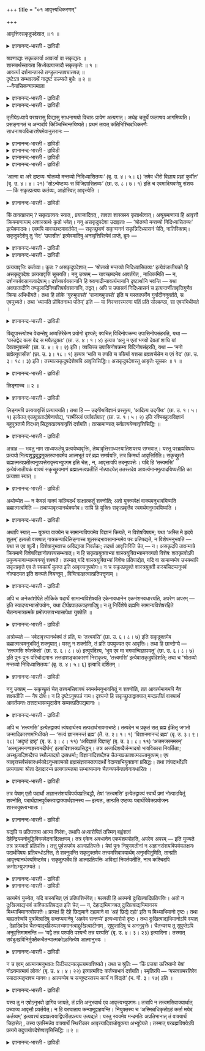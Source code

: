 +++
title = "०१ आवृत्त्यधिकरणम्"

+++

आवृत्तिरसकृदुपदेशात् ॥ १ ॥  
<details><summary>ज्ञानानन्द-भारती - द्राविडी</summary>

आव्रुत्तिरसक्रुदुबदेसात् ॥ १ ॥
</details>

श्रवणाद्याः सकृत्कार्या आवर्त्या वा सकृद्यतः ॥  
शास्त्रार्थस्तावता सिध्येत्प्रयाजादौ सकृत्कृतेः ॥ १ ॥  
आवर्त्या दर्शनान्तास्ते तण्डुलान्तावघातवत् ॥  
दृष्टेऽत्र सम्भवत्यर्थे नादृष्टं कल्प्यते बुधैः ॥ २ ॥  
--वैयासिकन्यायमाला

<details><summary>ज्ञानानन्द-भारती - द्राविडी</summary>

सिरवणम् मुदलियवै ऒरु तरम् सॆय्य वेण्डिय वैगळा? अल्लदु तिरुम्बत्
तिरुम्बच् चॆय्य वेण्डिय वैगळा? पिरयोजऩम् मुदलियदिऱ्कु ऒरे तरम् सॆय्वदि
रुप्पदाल्,सास्तिरत्तिऩ् पिरयोजऩम् अव्वळविऩालेये सित्तिक्कुम् आऩदिऩाल्
ऒरु तरम् ताऩ्।
</details>

<details><summary>ज्ञानानन्द-भारती - द्राविडी</summary>

अरिसियै ऎडुप्पदै मुडिवायुळ्ळ कुत्तुदलैप् पोल साक्षात्कारत्तै मुडिवायुळ्ळ
अवै (सिरवणम् मुदलि यवै) तिरुम्बत् तिरुम्बच् चॆय्य वेण्डियवैदाऩ्। तॆरियक्
कूडिय पिरयोजऩम् इङ्गे सम्बविक्कुम् पोदु, अऱिवाळिग ळाल् तॆरियक्कूडाद पलऩ्
कल्बिक्कप्पडुवदिल्लै।
</details>

तृतीयेऽध्याये परापरासु विद्यासु साधनाश्रयो विचारः प्रायेण अत्यगात्।
अथेह चतुर्थे फलाश्रय आगमिष्यति। प्रसङ्गागतं च अन्यदपि
किञ्चिच्चिन्तयिष्यते। प्रथमं तावत् कतिभिश्चिदधिकरणैः
साधनाश्रयविचारशेषमेवानुसरामः —

<details><summary>ज्ञानानन्द-भारती - द्राविडी</summary>

(मूऩ्ऱावदु अत्यायत्तिल् सादऩङ्गळैप्पऱ्ऱि विसारित्तुविट्टु इन्द नाऩ्गावदु
अत्यायत्तिल् पलऩैप्पऱ्ऱि विसारिक्किऱार्। मुदल् पादत्तिल् आरम्बत् तिल्
सादऩत्तैयॊट्टिये सिल विसारङ्गळैच् चॆय्दु विट्टु पिऱगु जीवऩ् मुक्ति। २वदु
पादत्तिल् सरीरत्तै विट्टु वॆळियिल् किळम्बुवदु। ३वदु पादत्तिल्
अर्च्चिरादि मार्क्कमुम् अडैय वेण्डिय इडमुम्, ४वदु पादत्तिल् ञाऩम्,
उबासऩम् इव्विरण्डिऩ् पलऩैप्पऱ्ऱिय विसारम्।
</details>

<details><summary>ज्ञानानन्द-भारती - द्राविडी</summary>

ञाऩत्तिऩ् सादऩमाऩ सिरवणम् मुदलियवै कळै ऒरु तडवै अऩुष्टित्ताल् पोदुमा,
अल्लदु तिरुप्पित्तिरुप्पि अऩुष्टिक्कवेण्डुमा ऎऩ्ऱु सन्देहम्। पिरयाजम्
मुदलियवैबोल ऒरु तडवै अऩुष्टित्ताल् पोदुम्। अदऩालेये सास्तिरत्तिल्
सॊऩ्ऩबडि सॆय्ददाग आगिविडुगिऱदु ऎऩ्ऱु पूर्वबक्षम्।
</details>

<details><summary>ज्ञानानन्द-भारती - द्राविडी</summary>

अदिरुष्ट पलऩायिरुन्दाल् ऒरु तडवै सॆय्दाल् पोदुम्। पिरह्मसाक्षात्कारम्
त्रुष्ट पलमाऩदाल् पलऩ् एऱ्पडुंवरै तिरुप्पित्तिरुप्पि अऩुष्टिक्क
वेण्डुम्। अरिसि वॆळिप्पडुंवरै उलक्कैयाल् कुत्तुवदै तिरुप्पित्तिरुप्पिच्
चॆय्गिऱो मल्लवा ऎऩ्ऱु सित्तान्दम्)।
</details>

<details><summary>ज्ञानानन्द-भारती - द्राविडी</summary>

मूऩ्ऱावदु अत्यायत्तिल् परबिरह्म विषय मायुम्, अबरबिरह्म विषयमायुमुळ्ळ
वित्यैगळिऩ् सादऩङ्गळै पऱ्ऱिय विसारम् अनेगमाय् सॆय्यप्पट्टु विट्टदु।
पिऱगु इङ्गे नाऩ्गावदु अत्यायत्तिल् पलऩैप्पऱ्ऱिय विसारम् वरुगिऱदु।
अदैत्तॊट्टुवरुम् वेऱु सिलदुम्गूड आलोसिक्कप्पडुगिऱदु। मुदलिल् सिल
अदिगरणङ्गळाल् सादऩङ्गळैयॊट्टिय विसारत्ति लुळ्ळ मीदत्तैये अऩुसरिप्पोम्।
</details>

‘आत्मा वा अरे द्रष्टव्यः श्रोतव्यो मन्तव्यो निदिध्यासितव्यः’ (बृ. उ. ४।
५। ६) ‘तमेव धीरो विज्ञाय प्रज्ञां कुर्वीत’ (बृ. उ. ४। ४। २१)
‘सोऽन्वेष्टव्यः स विजिज्ञासितव्यः’ (छा. उ. ८। ७। १) इति च
एवमादिश्रवणेषु संशयः — किं सकृत्प्रत्ययः कर्तव्यः, आहोस्वित् आवृत्त्येति
।

<details><summary>ज्ञानानन्द-भारती - द्राविडी</summary>

"आत्मादाऩ् साक्षात्करिक्कवेण्डियदु, केट्कप् पड वेण्डियदु। मऩऩम् सॆय्य
वेण्डियदु। तियाऩम् सॆय्य वेण्डियदु" (पिरुहत्।IV-५-६), "पुत्तियुळ्ळवऩ्
अदैये नऩ्गु अऱिन्दु पिरक्ञैयै सॆय्य वेण्डुम्” (पिरुहत्।IV-४-२१),"अवर्
तेडियडैय वेण् डियवर्, अवर् नऩ्गु अऱियत्तगुन्दवर्" (सान्।VIII-७-१) ऎऩ्ऱु
इदु मुदलाऩ वेद वाक्कियङ्गळिल्, ऒरु तडवै अऱिन्दु कॊळ्ळ वेण्डुमा? अल्लदु
"आविरुत्ति” तिरुम्बत्तिरुम्बच् चॆय्यवेण्डुमा? ऎऩ्ऱ सन्देहम्
(एऱ्पडुगिऱदु)।
</details>

किं तावत्प्राप्तम् ? सकृत्प्रत्ययः स्यात् , प्रयाजादिवत् , तावता
शास्त्रस्य कृतार्थत्वात्। अश्रूयमाणायां हि आवृत्तौ क्रियमाणायाम्
अशास्त्रार्थः कृतो भवेत्। ननु असकृदुपदेशा उदाहृताः — ‘श्रोतव्यो
मन्तव्यो निदिध्यासितव्यः’ इत्येवमादयः। एवमपि यावच्छब्दमावर्तयेत् —
सकृच्छ्रवणं सकृन्मननं सकृन्निदिध्यासनं चेति, नातिरिक्तम्। सकृदुपदेशेषु
तु ‘वेद’ ‘उपासीत’ इत्येवमादिषु अनावृत्तिरित्येवं प्राप्ते, ब्रूमः —

<details><summary>ज्ञानानन्द-भारती - द्राविडी</summary>

पूर्वबक्षम्: (इदिल्) ऎदु नियायम्? पिरयाजम् मुदलियदैप्पोल ऒरु तडवै अऱिवु
ऎऩ्ऱेयिरुक्कलाम्, अव्वळवुमट्टिऩालेये सास्तिरत्तिऱ्कु पिरयो जऩम्
एऱ्पट्टुविडुवदाल् सॊल्लप्पडामलिरुक्कुम् आविरुत्ति सॆय्यप्पडुमेयाऩाल्,
सास्तिरत्तिल् सॊल्लप्पडाद विषयम् सॆय्यप्पट्टदाग आगिविडुमल्लवा?
</details>

<details><summary>ज्ञानानन्द-भारती - द्राविडी</summary>

"केट्क वेण्डियदु, मऩऩम् सॆय्य वेण् डियदु, तियाऩम् सॆय्यवेण्डियदु” इदु
मुदलाऩ पलदडवै उबदेसङ्गळ् सॊल्लप्पट्टऩवे ऎऩ्ऱाल्, अप्पडियाऩालुम् ऒरु तडवै
केट्पदु, ऒरु तडवै मऩऩम्, ऒरु तडवै तियाऩम् ऎऩ्ऱु सप्तम् ऎव्वळवु उळ्ळदो,
अव्वळवु ताऩ् आविरुत्ति, अदऱ्कु मेल् इल्लै। “अऱिन्दु कॊळ्" "उबासऩै सॆय्”
इदु मुद लाऩ ऒरु तडवै मात्तिरम् उबदेसित्तिरुक्किऱ इडङ्ग ळिलो, (सगुण
उबासऩङ्गळिलो) आविरुत् तिक्कु इडमेयिल्लै। इव्विद मेऱ्पडुम्बोदु
सॊल्गिऱोम्।
</details>

प्रत्ययावृत्तिः कर्तव्या। कुतः ? असकृदुपदेशात् — ‘श्रोतव्यो मन्तव्यो
निदिध्यासितव्यः’ इत्येवंजातीयको हि असकृदुपदेशः प्रत्ययावृत्तिं सूचयति।
ननु उक्तम् — यावच्छब्दमेव आवर्तयेत् , नाधिकमिति — न,
दर्शनपर्यवसानत्वादेषाम्। दर्शनपर्यवसानानि हि श्रवणादीन्यावर्त्यमानानि
दृष्टार्थानि भवन्ति — यथा अवघातादीनि तण्डुलादिनिष्पत्तिपर्यवसानानि,
तद्वत्। अपि च उपासनं निदिध्यासनं च इत्यन्तर्णीतावृत्तिगुणैव क्रिया
अभिधीयते। तथा हि लोके ‘गुरुमुपास्ते’ ‘राजानमुपास्ते’ इति च
यस्तात्पर्येण गुर्वादीननुवर्तते, स एवमुच्यते। तथा ‘ध्यायति प्रोषितनाथा
पतिम्’ इति — या निरन्तरस्मरणा पतिं प्रति सोत्कण्ठा, सा एवमभिधीयते ।

<details><summary>ज्ञानानन्द-भारती - द्राविडी</summary>

समादाऩम्: अऱिविऩ् “आविरुत्ति" सॆय्यवेण्डि यदुदाऩ्। एऩ्? "अडिक्कडि
उबदेसित्तिरुप्पदाल्”, “केट्क वेण्डुम्, मऩऩम् सॆय्य वेण्डुम्, तियाऩम्
सॆय् वेण्डुम्” ऎऩ्बदु पोलुळ्ळ “अडिक्कडि” उबदेसमा ऩदु अऱिविऩ्
आविरुत्तियैक् कुऱिप्पिडुगिऱदु। वार्त्तै ऎव्वळवो, अव्वळवुदाऩ् आविरुत्ति
सॆय्यलाम्, अदिगम् कूडादु ऎऩ्ऱु सॊऩ्ऩेऩे? अदु सरियल्ल, (केट्क वेण्डुम्
मुदलाऩ) इवैगळुक्कु साक्षात् कारम् सॆय्वदिलेये मुडिवु इरुप्पदाल्, सिरवणम्
मुदलियवै तिरुम्बत् तिरुम्बच् चॆय्यप्पट्टु साक्षात् कारत्तिल् मुडिवडैन्दु
नेरिल् काणुम् पलऩुळ्ळवै कळाग आगिऩ्ऱऩ। ऎप्पडि (ताऩ्यत्तै कुत्तुवदु
मुदलाऩवै अरिसि मुदलियदै वॆळिप्पडुत्तुवदिल् मुडिवुळ्ळवैगळो अदैप्पोल।
मेलुम् उबासऩै ऎऩ्बदुम् तियाऩम् ऎऩ्बदुम् तिरुम्बत्तिरुम्बच् चॆय्वदॆऩ्ऱ
कुणत्तै उळ्ळडक्किय कार्यमॆऩ्ऱे सॊल्लप्पडुगिऱदु। ऎप्पडियॆऩ्ऱाल्,
उलगत्तिल् "कुरुवै उबासिक्किऱाऩ्। राजावै उबासिक्किऱाऩ्" ऎऩ्ऱु, ऎवऩ्
अदिलेये ईडुबट्टु कुरुमुदलाऩवर्गळै अऩुसरित्तु नडन्दु कॊळ्गिऱाऩो अवऩ्
इव्विदम् सॊल्लप्पडुगिऱाऩ्। अप्पडिये अयलूर् पोयिरुक्कुम्
पर्त्तावैयुडैयवळ् पर्त्तावै तियाऩम् सॆय्गिऱाळ् ऎऩ्ऱु ऎवळ् इडैविडामल्
स्मरित्तुक्कॊण्डु पर्त्ता विषयमाय् आवलुडऩिरुक्किऱाळो अवळ् इव्विदम्
सॊल्लप्पडुगिऱाळ्।
</details>

विद्युपास्त्योश्च वेदान्तेषु अव्यतिरेकेण प्रयोगो दृश्यते; क्वचित्
विदिनोपक्रम्य उपासिनोपसंहरति, यथा — ‘यस्तद्वेद यत्स वेद स मयैतदुक्तः’
(छा. उ. ४। १। ४) इत्यत्र ‘अनु म एतां भगवो देवतां शाधि यां
देवतामुपास्से’ (छा. उ. ४। २। २) इति। क्वचिच्च उपासिनोपक्रम्य
विदिनोपसंहरति, यथा — ‘मनो ब्रह्मेत्युपासीत’ (छा. उ. ३। १८। १) इत्यत्र
‘भाति च तपति च कीर्त्या यशसा ब्रह्मवर्चसेन य एवं वेद’ (छा. उ. ३। १८।
३) इति। तस्मात्सकृदुपदेशेष्वपि आवृत्तिसिद्धिः। असकृदुपदेशस्तु आवृत्तेः
सूचकः ॥ १ ॥

<details><summary>ज्ञानानन्द-भारती - द्राविडी</summary>

उबनिषत्तुक्कळिल् अऱिदल्, उबासऩै इरण्डुक्कुमे वित्तियासमऩ्ऩियिल् पिरयोगम्
काणप्पडुगिऱदु। सिलविडङ्गळिल्, अऱिवु ऎऩ्ऱु आरम्बित्तु, उबासऩै ऎऩ्ऱु
मुडिक्किऱदु ; अदै वेऱु ऎवऩुम् अऱिगिऱाऩो अन्द रैक्वर् ऎदै अवर् (रैक्वर्)
अऱिगिऱारो, ऎऩ्ऩाल् इव्वाऱु सॊल्लप् पट्टार् (सान्।IV-१-४) ऎऩ्ऱविडत्तिल्
"हे पगवऩ्, ताङ्गळ् ऎन्द तेवदैयै उबासिक्किऱीरो, अन्द तेवदैयैये ऎऩक्कु
उबदेसियुङ्गळ्" (IV-२-२) ऎऩ्ऱु। सिलविडङ्गळिलो, उबासऩै ऎऩ्ऱु आरम्बित्तु
अऱिवु ऎऩ्ऱु मुडिक्किऱदु; “मऩसै पिरह्मम् ऎऩ्ऱु उबा सिक्कवुम्” (III-१८-१)
ऎऩ्ऱविडत्तिल् “ऎवऩ् इव्विदम् अऱिगिऱाऩो अवऩ् 'कीर्त्तियिऩाल् यसस्सिऩाल्
प्रह्मवर्च्चसिऩाल् पिरगासिक्किऱाऩ्, तबिक्किऱाऩ्" (III-१८-३) (ऎऩ्ऱु
मुडिक्किऱदु) आगैयाल् ऒरु तडवै उबदेसित्त इडङ्गळिलुम् कूड
आविरुत्तियुण्डॆऩ्ऱु एऱ्पडुगिऱदु। पलदडवै उबदेसिप्पदो, आविरुत्तियै
कुऱिक्किऱदु।
</details>

लिङ्गाच्च ॥ २ ॥  
<details><summary>ज्ञानानन्द-भारती - द्राविडी</summary>

लिङ्गाच्च ॥ २ ॥
</details>

लिङ्गमपि प्रत्ययावृत्तिं प्रत्याययति। तथा हि — उद्गीथविज्ञानं
प्रस्तुत्य, ‘आदित्य उद्गीथः’ (छा. उ. १। ५। १) इत्येतत्
एकपुत्रतादोषेणापोद्य, ‘रश्मींस्त्वं पर्यावर्तयात्’ (छा. उ. १। ५। २)
इति रश्मिबहुत्वविज्ञानं बहुपुत्रतायै विदधत् सिद्धवत्प्रत्ययावृत्तिं
दर्शयति। तत्सामान्यात् सर्वप्रत्ययेष्वावृत्तिसिद्धिः ॥

<details><summary>ज्ञानानन्द-भारती - द्राविडी</summary>

लिङ्गमुम् पिरत्ययत्तिऩ् आविरुत्तियैत् तॆरियप्पडुत्तुगिऱदु। उत्कीद
विषयमाऩ उबासऩत्तै आरम्बित्तु “आदित्यऩ् उत्कीदम्" (सान्।१-५-१) ऎऩ्बदै ऒरे
पुत्तिरऩ् ऎऩ्ऱ तोषत्तिऩाल् विलक्किविट्टु “नी किरणङ्गळै आविरुत्ति सॆय्"
(सान्।I-५-२) ऎऩ्ऱु अनेग किरणङ्गळिऩ् उबासऩत्तै अनेग पुत्तिरर्गळै
अडैवदऱ्काग विदिप्पदु ञाऩत्तिऩ् आविरुत्तियै सित्तम्बोल् काट्टुगिऱदु।
आगैयाल्, अदऱ्कु समाऩमा यिरुप्पदाल् ऎल्ला पिरत्ययङ्गळिलुम् आविरुत्ति
सित्तिक्किऱदु।
</details>

अत्राह — भवतु नाम साध्यफलेषु प्रत्ययेष्वावृत्तिः,
तेष्वावृत्तिसाध्यस्यातिशयस्य सम्भवात्। यस्तु परब्रह्मविषयः प्रत्ययो
नित्यशुद्धबुद्धमुक्तस्वभावमेव आत्मभूतं परं ब्रह्म समर्पयति, तत्र किमर्था
आवृत्तिरिति। सकृच्छ्रुतौ ब्रह्मात्मत्वप्रतीत्यनुपपत्तेरावृत्त्यभ्युपगम
इति चेत् , न, आवृत्तावपि तदनुपपत्तेः। यदि हि ‘तत्त्वमसि’ इत्येवंजातीयकं
वाक्यं सकृच्छ्रूयमाणं ब्रह्मात्मत्वप्रतीतिं नोत्पादयेत् ततस्तदेव
आवर्त्यमानमुत्पादयिष्यतीति का प्रत्याशा स्यात् ।

<details><summary>ज्ञानानन्द-भारती - द्राविडी</summary>

पूर्वबक्षम्: इङ्गु सॊल्ललाम् (पुदिदाय्) सादिक्क वेण्डिय पलऩैयुडैय
पिरत्ययङ्गळिल् आविरुत्तियिरुक्कलाम् ताऩ्, अवैगळिल् आविरुत्ति सॆय्वदाल्
एऱ्पडक्कूडिय अदिसयम् (विसेष पिरयो जऩम्) इरुक्कक्कूडियदाल् ऎन्द
परबिरह्मत्तै विषयमायुळ्ळ पिरत्ययम् नित्यमाय् सुत्तमाय् अऱिवाय्
विडुबट्टदायुळ्ळ स्वबावत्तैयुडैयदुम् तऩ् आत्मावागवेयिरुन्दु वरुवदुमाऩ
परबिरह्मत्तैये कॊडुक्किऱदो; अङ्गे ऎदऱ्काग आविरुत्ति? ऒरु तडवै
केट्टदिऩाल् पिरह्ममे आत्मा ऎऩ्ऱ अऱिवु एऱ्पड नियायमिल्लाददिऩाल् आविरुत्ति
ऒप्पुक् कॊळ्ळप्पडुगिऱदु ऎऩ्ऱाल्, अदु सरियल्ल, आविरुत्ति सॆय्दालुम् अन्द
अऱिवु एऱ्पड नियायमिल्लै। "अदुवाग नी इरुक्किऱाय्" तत्रवमंसि (सान्।VI;८-७)
इदु मुदलाऩ वाक्कियम् ऒरु तडवै केट्टुम् पिरह्ममे आत्मा ऎऩ्ऱ अऱिवै
एऱ्पडुत्तविल्लै यॆऩ्ऱाल्, अप्पॊऴुदु अदुवे आविरुत्ति सॆय्यप्पडुमाऩाल्
(अव्वऱिवै) उण्डु पण्णप्पोगिऱदॆऩ्ऱु ऎप्पडि ऎदिर्बार्क्कमुडियुम्?
</details>

अथोच्येत — न केवलं वाक्यं कञ्चिदर्थं साक्षात्कर्तुं शक्नोति; अतो
युक्त्यपेक्षं वाक्यमनुभावयिष्यति ब्रह्मात्मत्वमिति —
तथाप्यावृत्त्यानर्थक्यमेव। सापि हि युक्तिः सकृत्प्रवृत्तैव
स्वमर्थमनुभावयिष्यति ।

<details><summary>ज्ञानानन्द-भारती - द्राविडी</summary>

वॆऱुम् वाक्कियम् मट्टुम् ऎन्द विषयत्तैयुम् साक्षात्करिक्क
सक्तियऱ्ऱदुदाऩ्। अदिऩाल् युक्तियुडऩ् सेर्न्दु वाक्कियम् पिरह्ममे
आत्मावॆऩ्ऱ अऩुब वत्तै एऱ्पडुत्तमुडियुम् ऎऩ्ऱु ऒरुक्काल् सॊल्वदा
यिरुन्दाल्, अप्पडियाऩालुम् आविरुत्ति पिरयोजऩमऱ् ऱदुदाऩ्। अन्द
युक्तियुम्गूड ऒरु तडवै एऱ्पट्टाले तऩ् विषयत्तै अऩुबविक्कच् चॆय्दुविडुम्।
</details>

अथापि स्यात् — युक्त्या वाक्येन च सामान्यविषयमेव विज्ञानं क्रियते, न
विशेषविषयम्; यथा ‘अस्ति मे हृदये शूलम्’ इत्यतो वाक्यात्
गात्रकम्पादिलिङ्गाच्च शूलसद्भावसामान्यमेव परः प्रतिपद्यते, न
विशेषमनुभवति — यथा स एव शूली। विशेषानुभवश्च अविद्याया निवर्तकः; तदर्था
आवृत्तिरिति चेत् — न। असकृदपि तावन्मात्रे क्रियमाणे
विशेषविज्ञानोत्पत्त्यसम्भवात्। न हि सकृत्प्रयुक्ताभ्यां
शास्त्रयुक्तिभ्यामनवगतो विशेषः शतकृत्वोऽपि प्रयुज्यमानाभ्यामवगन्तुं
शक्यते। तस्मात् यदि शास्त्रयुक्तिभ्यां विशेषः प्रतिपाद्येत, यदि वा
सामान्यमेव उभयथापि सकृत्प्रवृत्ते एव ते स्वकार्यं कुरुत इति
आवृत्त्यनुपयोगः। न च सकृत्प्रयुक्ते शास्त्रयुक्ती कस्यचिदप्यनुभवं
नोत्पादयत इति शक्यते नियन्तुम् , विचित्रप्रज्ञत्वात्प्रतिपत्तॄणाम् ।

<details><summary>ज्ञानानन्द-भारती - द्राविडी</summary>

युक्तियिऩालुम् वाक्कियत्तिऩालुम् पॊदुवाऩ विषयत्तिऩ् अऱिवे एऱ्पडुम्,
विसेष विषय अऱिवु एऱ्पडादु; ऎप्पडियॆऩ्ऱाल्, "ऎऩ् हिरुदयत्तिल् कुत्तु वलि
इरुक्किऱदु” ऎऩ्ऱु सॊल्लुम् वार्त्तैयिलिरुन्दुम् सरीरम् नडुङ्गुवदु मुदलाऩ
अडैयाळङ्गळिलिरुन्दुम् सूलवियादियिरुप्पदै सामाऩ्यमागवे वेऱु ऒरुवऩ्
अऱिगिऱाऩो तविर अदे सूल रोगमुळ्ळवऩ्बोल् विसेषमाग अऩुबविक्किऱदिल्लै।
विसेषमाग (आत्मा वै) अऩुबविप्पदे अवित्यैयै पोक्कडिक्कुम्; आगैयाल् अन्द
पिरयोजऩत्तै उत्तेसित्तु आविरुत्ति वेण्डुम् ऎऩ्ऱु सॊऩ्ऩाल्, अदुवुम्
सरियल्ल। अव्वळवु मट्टुम् पल तडवै सॆय्दालुम्गूड विसेष ञाऩम् एऱ्पडुवदु
सम्बविक्कादु। ऒरु तडवै उबयोगित्त सास्तिरत्तिऩालुम् युक्तियिऩालुम् अऱियप्
पडाद विसेषम् नूऱुदरम् उबयोगित्तालुम् अऱिय मुडियादल्लवा? आगैयाल्
सास्तिरम् युक्ति इवै कळाल् विसेषम् एऱ्पडुवदायिरुन्दालुम् सामाऩ्यम्
एऱ्पडुवदायिरुन्दालुम् इरण्डु मुऱैयिलुम्गूड, ऒरु तडवै पिरयोगिक्कुम्
अवैगळे तऩ्ऩुडैय कार्यत्तै उण्डुबण्णिविडुम्; आगैयाल् आविरुत् तिक्कु
उबयोगमिल्लै तविरवुम्, अऱिन्दु कॊळ्बवर्गळ् पलविद पुत्ति
सक्तियुडऩिरुप्पदाल्, ऒरु तडवै पिरयोगित्त सास्तिरमुम् युक्तियुम्
ऎवऩुक्कुमे अऩुब वत्तै एऱ्पडुत्तादु ऎऩ्ऱु नियमऩम् सॆय्यमुडियादु।
</details>

अपि च अनेकांशोपेते लौकिके पदार्थे सामान्यविशेषवति एकेनावधानेन
एकमंशमवधारयति, अपरेण अपरम् — इति स्यादप्यभ्यासोपयोगः, यथा
दीर्घप्रपाठकग्रहणादिषु। न तु निर्विशेषे ब्रह्मणि सामान्यविशेषरहिते
चैतन्यमात्रात्मके प्रमोत्पत्तावभ्यासापेक्षा युक्तेति ॥

<details><summary>ज्ञानानन्द-भारती - द्राविडी</summary>

मेलुम्, पल अंसङ्गळैक्कॊण्ड सामाऩ्य विसेषङ्गळुडऩ् कूडिय उलगत्तिलुळ्ळ
पदार्त्तत्तिल् ऒरु कवऩत्तिऩाल् ऒरु अंसत्तैत् तॆरिन्दुगॊळ् किऱाऩ्।
मऱ्ऱॊरु कवऩत्तिऩाल् वेऱु अंसत् तैत् तॆरिन्दुगॊळ्गिऱाऩ्। अङ्गे नीळमाऩ
वेद पाडत्तै किरहिप्पदु मुदलाऩदुगळिल् पोल, तिरुम्बत्तिरुम्बच्
चॆय्वदऱ्कुप् पिरयोजऩमिरुक्कलाम्। ऎव्विद विसेष मुम् अऱ्ऱु, सामाऩ्यम्
विसेषम् ऎऩ्बदेयिल्लाद, सैदऩ्यमाग मात्तिरम् इरुक्कुम् पिरह्म विषयत्तिल्
अऱिवु एऱ्पडुवदिल् अप्पियासत्तिऱ्कु अबेक्षैयिरुप् पदु युक्तमागादु।
इव्विषयत्तिल् सॊल्लप्पडुगिऱदु।
</details>

अत्रोच्यते — भवेदावृत्त्यानर्थक्यं तं प्रति, यः ‘तत्त्वमसि’ (छा. उ. ६।
८। ७) इति सकृदुक्तमेव ब्रह्मात्मत्वमनुभवितुं शक्नुयात्। यस्तु न
शक्नोति, तं प्रति उपयुज्यत एव आवृत्तिः। तथा हि छान्दोग्ये — ‘तत्त्वमसि
श्वेतकेतो’ (छा. उ. ६। ८। ७) इत्युपदिश्य, ‘भूय एव मा भगवान्विज्ञापयतु’
(छा. उ. ६। ८। ७) इति पुनः पुनः परिचोद्यमानः तत्तदाशङ्काकारणं
निराकृत्य, ‘तत्त्वमसि’ इत्येवासकृदुपदिशति; तथा च ‘श्रोतव्यो मन्तव्यो
निदिध्यासितव्यः’ (बृ. उ. ४। ५। ६) इत्यादि दर्शितम् ।

<details><summary>ज्ञानानन्द-भारती - द्राविडी</summary>

समादाऩम् : “अदुवे नीयाय् इरुक्किऱाय्” ऎऩ्ऱु ऒरु तडवै सॊऩ्ऩदुमे पिरह्मम्
आत्मा ऎऩ्ऱु अऩुबविक्क ऎवरुक्कु सक्तियिरुक्किऱदो, अवरै उत्तेसित्तु
आविरुत्ति पिरयोजऩमऱ्ऱदाग आगुम्। आऩाल्, अव्विदम् याराल् मुडियविल्लैयो,
अवरै युत्तेसित्तु आविरुत्ति उबयोगप्पडुम्दाऩ्। अप्पडिये यल्लवा सान्दोक्य
उबनिषत्तिल् "नी अदुवाय् इरुक्किऱाय्” ऎऩ्ऱु उबदेसित्त पिऱगु, "मऱुबडियुम्,
ऎऩक्कुत् ताङ्गळ् अऱिवूट्टवेण्डुम्" (VI-८\*७) ऎऩ्ऱु तिरुम्बत्तिरुम्ब
केट्कप्पडुगिऱ कुरुवाऩवर् अन्दन्द सन्देहङ्गळुक्कुळ्ळ कारणङ्गळैप्पोक्कि,
“नी अदुवाय् इरुक्किऱाय्" ऎऩ्ऱे पल तडवै उबदे सिक्किऱार्। अप्पडिये,
"केट्कवेण्डुम्, मऩऩम् सॆय्य वेण्डुम्, तियाऩम् सॆय्य वेण्डुम्"
(पिरुहत्।IV-५-६) ऎऩ्बदु मुदलाऩदु काट्टप्पट्टदु।
</details>

ननु उक्तम् — सकृच्छ्रुतं चेत् तत्त्वमसिवाक्यं स्वमर्थमनुभावयितुं न
शक्नोति, तत आवर्त्यमानमपि नैव शक्ष्यतीति — नैष दोषः। न हि
दृष्टेऽनुपपन्नं नाम। दृश्यन्ते हि सकृच्छ्रुताद्वाक्यात् मन्दप्रतीतं
वाक्यार्थं आवर्तयन्तः तत्तदाभासव्युदासेन सम्यक्प्रतिपद्यमानाः ।

<details><summary>ज्ञानानन्द-भारती - द्राविडी</summary>

"नीये पिरह्मम्" ऎऩ्ऱ वाक्कियम् ऒरु तडवै केट्टु अदऩ् अर्त्तत्तै
अऩुबवत्तिऱ्कुक् कॊण्डु वरमुडियविल्लैयाऩाल्, अप्पॊऴुदु आविरुत्ति
सॆय्दालुम्गूड अदिऩाल् मुडियादु ऎऩ्ऱु सॊऩ्ऩोमे ऎऩ्ऱाल्, इदु तोषमागादु।
पिरत्यक्षमाय् तॆरिगिऱ ऒरु विषयत्तिल् युक्तिक्कुप् पॊरुत्तमिल्लैये ऎऩ्बदु
किडैयादल्लवा? ऒरु तडवै केट्ट वाक्कियत्तिऩाल् मन्दमाग (स्तूलमाग) किरहित्त
विषयत्तै अव्वाक्कियत्तिऩ् अर्त्तत्तै तिरुप्पित्तिरुप्पिप्पार्त्तु
मेलुक्कुत् तोऩ्ऱिऩदै विलक्कि नऩ्गु अऱिन्दु कॊळ्गिऱवर्गळ्
काणप्पडुगिऱार्गळल्लवा?
</details>

अपि च ‘तत्त्वमसि’ इत्येतद्वाक्यं त्वंपदार्थस्य तत्पदार्थभावमाचष्टे।
तत्पदेन च प्रकृतं सत् ब्रह्म ईक्षितृ जगतो जन्मादिकारणमभिधीयते — ‘सत्यं
ज्ञानमनन्तं ब्रह्म’ (तै. उ. २। १। १) ‘विज्ञानमानन्दं ब्रह्म’ (बृ. उ.
३। ९। २८) ‘अदृष्टं द्रष्टृ’ (बृ. उ. ३। ८। ११) ‘अविज्ञातं विज्ञातृ’
(बृ. उ. ३। ८। ११) ‘अजमजरममरम्’ ‘अस्थूलमनण्वह्रस्वमदीर्घम्’
इत्यादिशास्त्रप्रसिद्धम्। तत्र अजादिशब्दैर्जन्मादयो भावविकारा
निवर्तिताः; अस्थूलादिशब्दैश्च स्थौल्यादयो द्रव्यधर्माः;
विज्ञानादिशब्दैश्च चैतन्यप्रकाशात्मकत्वमुक्तम्। एष
व्यावृत्तसर्वसंसारधर्मकोऽनुभवात्मको ब्रह्मसंज्ञकस्तत्पदार्थो
वेदान्ताभियुक्तानां प्रसिद्धः। तथा त्वंपदार्थोऽपि प्रत्यगात्मा श्रोता
देहादारभ्य प्रत्यगात्मतया सम्भाव्यमानः चैतन्यपर्यन्तत्वेनावधारितः ।

<details><summary>ज्ञानानन्द-भारती - द्राविडी</summary>

तविरवुम्, "नी अदुवाय् इरुक्किऱाय्” ऎऩ्ऱ इन्द वाक्कियम् “नी” ऎऩ्ऱ
पदत्तिऩ् अर्त्तत्तिऱ्कु “अदु” ऎऩ्ऱ पदत्तिऩ् अर्त्तमायिरुक्कुम् तऩ्मैयैच्
चॊल्गिऱदु। “अदु” ऎऩ्ऱ पदत्तिऩाल् पिरगिरुदत्तिल् सॊल्लप्पडुम् आलोसऩै
सॆय्गिऱदुम्, जगत्तिऩ् उत्पत्ति मुदलाऩदिऱ्कुक् कारणमुमाऩ "सत्"
पदार्त्तमाऩ पिरह्मम् सॊल्लप्पडुगिऱदु। इदु "सत्यम्, ञाऩम्, अऩन्दम्,
पिरह्म” (तैत्।II-१-१) “विक्ञाऩम् आऩन्दम् पिरह्म” (पिरुहत्।III-९-२८)
“पार्क्कप्पडाददु, पार्प्पदु”, "अऱियप्पडाददु अऱिवदु" (पिरुहत्।VI-८-४),
"पिऱप् पऱ्ऱदु, मूप्पऱ्ऱदु, इऱप्पऱ्ऱदु" “स्तूलमिल्लाददु, अणुवल्लाददु,
सुरुङ्गिऩदल्लाददु, नीळमिल्लाददु” (पिरुहत्।III-८-८) इदु मुदलाऩ
सास्तिरङ्गळिल् पिरसित्तमायुळ्ळदु। अवैगळिल् पिऱप्पऱ्ऱदु मुदलाऩ
सप्तङ्गळिऩाल् पिऱप्पु मुदलाऩ पाव विगारङ्गळ् (उण्डागुम्
पदार्त्तत्तिऱ्कुळ्ळ आऱु माऱुदल्गळ्) विलक्कप्पट्टुविट्टऩ। स्तूलमिल्लाददु
मुदलाऩ सप्तङ्गळिऩाल् तिरवियत्तिऱ्कुरिय तर्मङ्गळागिय स्तूल मायिरुक्कुम्
तऩ्मै मुदलियवैगळुम् विलक्कप्पट्टु विट्टऩ)। विक्ञाऩम् मुदलाऩ
सप्तङ्गळिऩाल् सैदऩ्यमागिऱ पिरगासत्तैये स्वरूबमायुळ्ळ तऩ्मै
सॊल्लप्पट्टदु। संसारत्तिऱ्कुळ्ळ सगल तर्मङ्गळुम् विलगिऩअऩुबव स्वरूबमाऩ,
पिरह्मम् ऎऩ्ऱ पॆयरुळ्ळ “अदु" ऎऩ्ऱ पदत्तिऩ् अर्त्तम् उबनिषत्तुक् कळिल्
ईडुबट्ट अऱिवाळिगळुक्कु पिरसित्तमायुळ्ळदु। अप्पडिये “नी” ऎऩ्ऱ पदत्तिऩ्
अर्त्तमुम् उळ्ळेयिरुक् कुम् आत्मा, केट्किऱवऩ्, तेहत्तिलिरुन्दु
आरम्बित्तु उळ्ळे उळ्ळे आत्मावाग निऩैक्कप्पडुगिऱवऩ्, सैदऩ्य
स्वरूबत्तिलेये मुडिवु पॆऱ्ऱवऩाग तीर्माऩिक्कप्पट्टदु।
</details>

तत्र येषाम् एतौ पदार्थौ अज्ञानसंशयविपर्ययप्रतिबद्धौ, तेषां ‘तत्त्वमसि’
इत्येतद्वाक्यं स्वार्थे प्रमां नोत्पादयितुं शक्नोति,
पदार्थज्ञानपूर्वकत्वाद्वाक्यार्थज्ञानस्य — इत्यतः, तान्प्रति एष्टव्यः
पदार्थविवेकप्रयोजनः शास्त्रयुक्त्यभ्यासः ।

<details><summary>ज्ञानानन्द-भारती - द्राविडी</summary>

अङ्गु इन्द इरण्डु पदङ्गळिऩ् अर्त्तङ्गळुम् अऱियामै, संसयम्, विबरीदञाऩम्
इवैगळाल् ऎवर्गळुक्कु अऱियप्पडामल् तडुक्कप्पट्टिरुक्किऱदो, अवर्गळुक्कु
“अदु नी" ऎऩ्ऱ इन्द वाक्कियम् तऩ्ऩुडैय पॊरुळ् विषयत्तिल् अऱिवै एऱ्पडुत्त
मुडियादु, पदङ्गळुडैय पॊरुळ् विषयमाऩ ञाऩत्तै मुऩ्ऩिट्टु वाक्कियत्तिऩ्
पॊरुळ् एऱ्पडवेण्डियिरुप्पदाल्। इन्द कारणत्तिऩाल् अवर्गळै युत्तेसित्तु
पदङ्गळुडैय पॊरुळ्गळै पिरित्तऱिय वेण्डियदै पिरयोजऩमायुळ्ळ सास्तिरत्
तैयुम्, युक्तियैयुम् तिरुम्बत्तिरुम्ब अप्पियासम् सॆय्वदु
विरुम्बत्तक्कदे।
</details>

यद्यपि च प्रतिपत्तव्य आत्मा निरंशः, तथापि अध्यारोपितं तस्मिन् बह्वंशत्वं
देहेन्द्रियमनोबुद्धिविषयवेदनादिलक्षणम्। तत्र एकेन अवधानेन एकमंशमपोहति,
अपरेण अपरम् — इति युज्यते तत्र क्रमवती प्रतिपत्तिः। तत्तु पूर्वरूपमेव
आत्मप्रतिपत्तेः। येषां पुनः निपुणमतीनां न अज्ञानसंशयविपर्ययलक्षणः
पदार्थविषयः प्रतिबन्धोऽस्ति, ते शक्नुवन्ति सकृदुक्तमेव
तत्त्वमसिवाक्यार्थम् अनुभवितुमिति, तान्प्रति आवृत्त्यानर्थक्यमिष्टमेव।
सकृदुत्पन्नैव हि आत्मप्रतिपत्तिः अविद्यां निवर्तयतीति, नात्र कश्चिदपि
क्रमोऽभ्युपगम्यते ।

<details><summary>ज्ञानानन्द-भारती - द्राविडी</summary>

अऱियवेण्डिय आत्मा अंसमऱ्ऱवराग इरुन्द पोदिलुम्, अप्पडियुम् अदऩ्बेरिल्
तेहम्, इन्दिरियम्, मऩस्, पुत्ति विषयत्तै अऱिवदु मुदलाऩ लक्षणत्तैयुडैय पल
अंसङ्गळिलिरुक्कुम् तऩ्मै आरोबिक्कप्पट्टु (एऱ्ऱप्पट्टु) इरुक्किऱदु। अवैग
ळुक्कुळ् ऒरु कवऩत्तिऩाल् ऒरु अंसत्तै विलक्कि विडुगिऱाऩ्। मऱ्ऱॊरु
कवऩत्तिऩाल् वेऱु अंसत्तै विलक्कुगिऱाऩ् ऎऩ्ऱु अङ्गु वरिसैयाग अऱिवु
ऎऩ्बदु पॊरुन्दुम्। आऩाल् अदु आत्मावै अऱिवदऱ्कु मुऩ् उळ्ळदेयागुम्।
</details>

<details><summary>ज्ञानानन्द-भारती - द्राविडी</summary>

सामर्त्तियमुळ्ळ पुत्तियैयुडैय ऎवर्गळुक्कु अऱियामै, संसयम्, विबरीदञाऩम्
ऎऩ्ऱ लक्षणमुळ्ळ पदङ्गळिऩ् पॊरुळै किरहिक्कुम् विषयमाऩ तडङ्गल् इल्लैयो,
अवर्गळ् "पिरह्मम् नी" ऎऩ्ऱु ऒरु तडवै सॊल्लप्पट्ट वाक्कियत्तिऩ्
अर्त्तत्तै अऩुबविक्क सक्तियुळ्ळवर्गळायिरुप्पदाल्, अवर्गळ् सम्बन्दमाय्
आविरुत्ति पिरयोजऩमिल्लै ऎऩ्बदु इष्टमेयागुम्। ऒरु तडवै उण्डाऩ आत्म
विषयमाऩ अऱिवे अवित्यैयै पोक्कडित्तु विडुमाऩदिऩाल्, इङ्गे ऎव्विद
वरिसैयुम् ऒप्पुक्कॊळ्ळ अवसियमिल्लै।
</details>

सत्यमेवं युज्येत, यदि कस्यचित् एवं प्रतिपत्तिर्भवेत्। बलवती हि आत्मनो
दुःखित्वादिप्रतिपत्तिः। अतो न दुःखित्वाद्यभावं कश्चित्प्रतिपद्यत इति
चेत् — न, देहाद्यभिमानवत् दुःखित्वाद्यभिमानस्य मिथ्याभिमानत्वोपपत्तेः।
प्रत्यक्षं हि देहे छिद्यमाने दह्यमाने वा ‘अहं छिद्ये दह्ये’ इति च
मिथ्याभिमानो दृष्टः। तथा बाह्यतरेष्वपि पुत्रमित्रादिषु सन्तप्यमानेषु
‘अहमेव सन्तप्ये’ इत्यध्यारोपो दृष्टः। तथा दुःखित्वाद्यभिमानोऽपि स्यात्
, देहादिवदेव चैतन्याद्बहिरुपलभ्यमानत्वाद्दुःखित्वादीनाम् , सुषुप्तादिषु
च अननुवृत्तेः। चैतन्यस्य तु सुषुप्तेऽपि अनुवृत्तिमामनन्ति — ‘यद्वै तन्न
पश्यति पश्यन्वै तन्न पश्यति’ (बृ. उ. ४। ३। २३) इत्यादिना। तस्मात्
सर्वदुःखविनिर्मुक्तैकचैतन्यात्मकोऽहमित्येष आत्मानुभवः ।

<details><summary>ज्ञानानन्द-भारती - द्राविडी</summary>

यारेऩुम् ऒरुवऩुक्कु इव्विद अऱिवु एऱ्पडु मेयाऩाल्, वास्तवम्। इदु
पॊरुन्दुम्। आऩाल्, ताऩ् तुक्कमुळ्ळवऩ् ऎऩ्बदु मुदलाऩ ऎण्णम् पलमाग इरुन्दु
वरुगिऱदु। अदिऩाल् तुक्कमुळ्ळ तऩ्मैयऱ्ऱवऩ् ऎऩ्बदु मुदलियदै यारुमे
उणर्वदिल्लैयॆऩ्ऱु सॊऩ्ऩाल्, सरियल्ल। तेहम् मुदलाऩदिल् वैत्ति रुक्कुम्
अबिमाऩम् पोलवे तुक्कमुळ्ळवऩ् ऎऩ्बदु मुदलाऩ अबिमाऩमुम् मित्यैयाऩ
अबिमाऩमायि रुप्पदु नियायमागुमाऩदिऩाल् सरीरम् वॆट्टप्पडुम् पॊऴुदो
सुडप्पडुम् पॊऴुदो नाऩ् वॆट्टप् पडुगिऱेऩ्। नाऩ् सुडप्पडुगिऱेऩ् ऎऩ्ऱु
मित्यैयाऩ अबिमाऩम् नेरिल् काण्गिऱदु ऎऩ्बदु पिरसित्तम्। अप्पडिये,
इऩ्ऩमुम् वॆळियिलुळ्ळ पुत्तिरऩ् मित्तिरऩ् मुदलाऩवर्गळ् ताबत्तैयडैयुम्बोदु
नाऩे तबिक्किऱेऩ् ऎऩ्ऱु तऩ्ऩिडत्तिल् एऱ्ऱिक्कॊळ्वदुगाण्गिऱदु। अप्पडिये
तुक्कमुळ्ळवऩ् ऎऩ्बदु मुदलाऩ अबिमाऩमुम् आगुम्। तेहम् मुदलियदैप् पोलवे
सैदऩ्यत्तिऱ्कु वॆळियिलेये तुक्कमुळ्ळ तऩ्मै मुदलियदु तॆरिगिऱबडियाल्, नल्ल
तूक्कम् मुदलिय निलैगळिल् कूडवे वराददिऩालुम्, नल्ल तूक्कत्तिल् कूड
सैदऩ्यत्तिऩ् तुडर्च्चियै "अदै पार्क्कविल्लै ऎऩ्बदु पार्त्तुक् कॊण्डेदाऩ्
अदै पार्क्कविल्लै” (पिरुहत्।IV-३-२३) मुदलाऩ वाक्कियङ्गळाल् सॊल्गि
ऱार्गळ्। आगैयाल् सगलविद तुक्कत्तिलिरुन्दुम् विडुबट्ट ऒरे सैदऩ्य स्वरूबऩ्
नाऩ् ऎऩ्ऱ इदु आत्माविऩ् अऩुबवम्।
</details>

न च एवम् आत्मानमनुभवतः किञ्चिदन्यत्कृत्यमवशिष्यते। तथा च श्रुतिः — ‘किं
प्रजया करिष्यामो येषां नोऽयमात्मायं लोकः’ (बृ. उ. ४। ४। २२)
इत्यात्मविदः कर्तव्याभावं दर्शयति। स्मृतिरपि — ‘यस्त्वात्मरतिरेव
स्यादात्मतृप्तश्च मानवः। आत्मन्येव च सन्तुष्टस्तस्य कार्यं न विद्यते’
(भ. गी. ३। १७) इति ।

<details><summary>ज्ञानानन्द-भारती - द्राविडी</summary>

इव्विदम् आत्मावै अऩुबविक्किऱवऩुक्कु वेऱु सॆय्य वेण्डियदाग ऎदुवुम् पाक्कि
किडैयादु। अप्पडिये वेदम् "ऎन्द ऎङ्गळुक्कु इन्द लोगम् आत्मस्वरूबमो अन्द
नाङ्गळ् पिरजैगळाल् ऎऩ्ऩ सॆय्यवेण्डुम्? (अवर्गळाल् ऎङ्गळुक्कु ऎऩ्ऩ
पिरयोजऩम्)?” (पिरुहत्।IV-४-२२) ऎऩ्ऱु आत्मावै अऱिन्दवरुक्कु
सॆय्यवेण्डियदॊऩ्ऱुमिल्लै यॆऩ्बदैक् काट्टुगिऱदु। स्मिरुदियुम् “ऎन्द
मऩिदर् तऩ्ऩिडत्तिलेये 'पिरीदियुळ्ळवराय्, तऩ्ऩिडत्तिलेये
तिरुप्तियुळ्ळवराय्, तऩ्ऩिडत्तिलेये सन्दोषमडैन् दवराय् इरुक्किऱारो,
अवरुक्कु सॆय्यवेण्डियदाग ऒऩ्ऱुम् किडैयादु" (कीदै।III-१७) ऎऩ्ऱु
(सॊल्गिऱदु)।
</details>

यस्य तु न एषोऽनुभवो द्रागिव जायते, तं प्रति अनुभवार्थ एव
आवृत्त्यभ्युपगमः। तत्रापि न तत्त्वमसिवाक्यार्थात् प्रच्याव्य आवृत्तौ
प्रवर्तयेत्। न हि वरघाताय कन्यामुद्वाहयन्ति। नियुक्तस्य च
‘अस्मिन्नधिकृतोऽहं कर्ता मयेदं कर्तव्यम्’ इत्यवश्यं
ब्रह्मप्रत्ययाद्विपरीतप्रत्यय उत्पद्यते। यस्तु स्वयमेव मन्दमतिः
अप्रतिभानात् तं वाक्यार्थं जिहासेत् , तस्य एतस्मिन्नेव वाक्यार्थे
स्थिरीकार आवृत्त्यादिवाचोयुक्त्या अभ्युपेयते। तस्मात् परब्रह्मविषयेऽपि
प्रत्यये तदुपायोपदेशेष्वावृत्तिसिद्धिः ॥ २ ॥

<details><summary>ज्ञानानन्द-भारती - द्राविडी</summary>

इव्विद अऩुबवम् ऎवऩुक्कु सीक्किरम् एऱ्पडविल्लैयो, अवऩैक्कुऱित्तु अऩुबवम्
एऱ्पड वेण्डियदऱ्कागवे आविरुत्ति ऒप्पुक्कॊळ्ळप् पडुगिऱदु। अवऩ्
विषयत्तिलुम् कूड "पिरह्मम् नी” ऎऩ्ऱ वाक्कियत्तिऩ् अर्त्तत्तिलिरुन्दु
नऴुवि, आविरुत्तियिल् पिरवर्त्तिक्कुम्बडि (कुरुवो, मऱ्ऱवरो)
सॆय्यक्कूडादु। माप्पिळ्ळै सावदऱ्काग पॆण्णै कल्याणम् सॆय्दु कॊडुप्पदु
किडैयादल्लवा? एवप्पट्टवऩुक्कु “नाऩ् इदिल् अदिगारम् पॆऱ्ऱवऩ्, नाऩ्
सॆय्गिऱवऩ्, ऎऩ्ऩाल् इदु सॆय्यप्पड वेण्डियदु" ऎऩ्ऱु पिरह्मत्तिऩ्
अऱिविऱ्कु विरोदमाऩ ऎण्णम् एऱ्पट्टु विडुम्। आऩाल् ऎवऩ् ताऩे मन्द
पुत्तियुळ्ळवऩाय् विळङ्गाददिऩाल् अन्द वाक्कियत्तिऩ् अर्त्तत्तै विट्टुविड
निऩैप्पाऩो, अवऩुक्कु इन्द वाक्कियत् तिऩ् अर्त्तत्तिलेये उऱुदि सॆय्य
वेण्डियदाऩदु आविरुत्ति मुदलाऩ वार्त्तैगळिऩ् सेर्क्कैयिऩाल्
ऒप्पुक्कॊळ्ळप्पडुगिऱदु। आगैयाल् परबिरह्म विषय माऩ अऱिविलुम्गूड अदऱ्कुळ्ळ
उबायङ्गळै उबदे सिक्कुम्बोदु आविरुत्तियुण्डॆऩ्ऱु एऱ्पडुगिऱदु।
</details>

